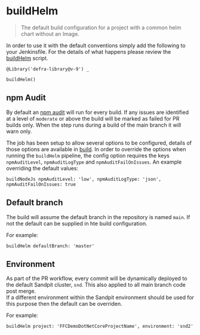 # buildHelm

> The default build configuration for a project with a common helm chart without an Image.

In order to use it with the default conventions simply add the following to
your Jenkinsfile.
For the details of what happens please review the
[buildHelm](buildHelm.groovy) script.

```
@Library('defra-library@v-9') _

buildHelm()
```

## npm Audit

By default an [npm audit](https://docs.npmjs.com/cli/audit) will run for every
build. If any issues are identified at a level of `moderate` or above the build
will be marked as failed for PR builds only. When the step runs during a build
of the main branch it will warn only.

The job has been setup to allow several options to be configured, details of
those options are available in [build](build.md). In order to override the
options when running the `buildHelm` pipeline, the config option requires the
keys `npmAuditLevel`, `npmAuditLogType` and `npmAuditFailOnIssues`.
An example overriding the default values:

```
buildNodeJs npmAuditLevel: 'low', npmAuditLogType: 'json', npmAuditFailOnIssues: true
```

## Default branch
The build will assume the default branch in the repository is named `main`.  If not the default can be supplied in hte build configuration.

For example:

```
buildHelm defaultBranch: 'master'
```

## Environment

As part of the PR workflow, every commit will be dynamically deployed to the default Sandpit cluster, `snd`.  This also applied to all main branch code post merge.  
If a different environment within the Sandpit environment should be used for this purpose then the default can be overriden.

For example:

```
buildHelm project: 'FFCDemoDotNetCoreProjectName', environment: 'snd2'
```
